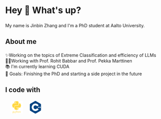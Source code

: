 <h1 align="left">Hey 👋 What's up?</h1>

###

<p align="left">My name is Jinbin Zhang and I'm a PhD student at Aalto University.</p>

###

<h2 align="left">About me</h2>

###

<p align="left">
  ✨Working on the topics of Extreme Classification and efficiency of LLMs <br>
  🧑‍💻Working with Prof. Rohit Babbar and Prof. Pekka Marttinen <br>
  📚 I'm currently learning CUDA <br>
  🎯 Goals: Finishing the PhD and starting a side project in the future<br></p>

###

<h2 align="left">I code with</h2>

###

<div align="left">
  <img width="12" />
  <img src="https://github.com/devicons/devicon/blob/v2.16.0/icons/python/python-plain-wordmark.svg" height="40" alt="python logo"  />
  <img width="12" />
  <img src="https://github.com/devicons/devicon/blob/v2.16.0/icons/cplusplus/cplusplus-plain.svg" height="40" alt="c++ logo"  />
</div>

###
